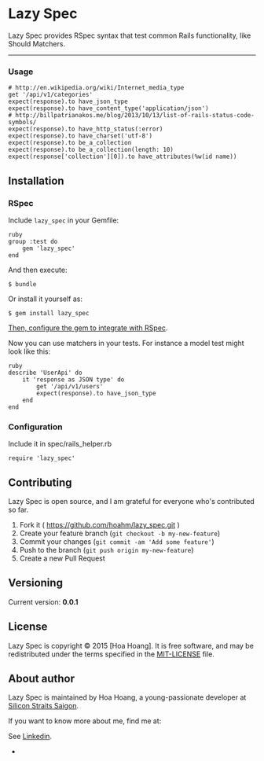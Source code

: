 # Lazy Spec

Lazy Spec provides RSpec syntax that test common Rails functionality, like Should Matchers.

----

### Usage


    # http://en.wikipedia.org/wiki/Internet_media_type
    get '/api/v1/categories'
    expect(response).to have_json_type
    expect(response).to have_content_type('application/json')
    # http://billpatrianakos.me/blog/2013/10/13/list-of-rails-status-code-symbols/
    expect(response).to have_http_status(:error)
    expect(response).to have_charset('utf-8')
    expect(response).to be_a_collection
    expect(response).to be_a_collection(length: 10)
    expect(response['collection'][0]).to have_attributes(%w(id name))


## Installation

### RSpec

Include `lazy_spec` in your Gemfile:

    ruby
    group :test do
        gem 'lazy_spec'
    end

And then execute:

    $ bundle

Or install it yourself as:

    $ gem install lazy_spec

[Then, configure the gem to integrate with RSpec](#configuration).

Now you can use matchers in your tests. For instance a model test might look
like this:

    ruby
    describe 'UserApi' do
        it 'response as JSON type' do
            get '/api/v1/users'
            expect(response).to have_json_type
        end
    end


### Configuration

Include it in spec/rails_helper.rb


    require 'lazy_spec'


## Contributing

Lazy Spec is open source, and I am grateful for everyone who's contributed so far.

1. Fork it ( https://github.com/hoahm/lazy_spec.git )
2. Create your feature branch (`git checkout -b my-new-feature`)
3. Commit your changes (`git commit -am 'Add some feature'`)
4. Push to the branch (`git push origin my-new-feature`)
5. Create a new Pull Request

## Versioning

Current version: __0.0.1__

## License

Lazy Spec is copyright © 2015 [Hoa Hoang]. It is free software,
and may be redistributed under the terms specified in the
[MIT-LICENSE](MIT-LICENSE) file.

## About author

Lazy Spec is maintained by Hoa Hoang, a young-passionate developer at [Silicon Straits Saigon](http://siliconstraits.vn).

If you want to know more about me, find me at:

See [Linkedin](http://vn.linkendin.vn/hoahoangminh).

-
